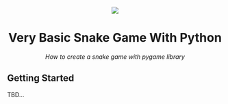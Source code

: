 <p align="center">
  <img src="https://res.cloudinary.com/practicaldev/image/fetch/s--ojGH7_i---/c_imagga_scale,f_auto,fl_progressive,h_900,q_auto,w_1600/http://erhankilic.org/wp-content/uploads/2018/07/snake-game.jpg">
</p>

<h1 align="center">Very Basic Snake Game With Python</h1>

<p align="center"><i>How to create a snake game with pygame library</i></p>

## Getting Started

TBD...
